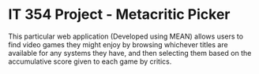 IT 354 Project - Metacritic Picker
==================================

This particular web application (Developed using MEAN) allows users to find video games they might enjoy by browsing whichever titles are available for any systems they have, and then selecting them based on the accumulative score given to each game by critics.


